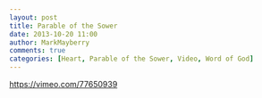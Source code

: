 ```yaml
---
layout: post
title: Parable of the Sower
date: 2013-10-20 11:00
author: MarkMayberry
comments: true
categories: [Heart, Parable of the Sower, Video, Word of God]
---
```

https://vimeo.com/77650939
